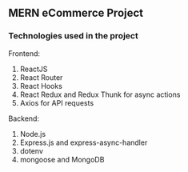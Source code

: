 ## MERN eCommerce Project

### Technologies used in the project
Frontend:
1. ReactJS
2. React Router
3. React Hooks
4. React Redux and Redux Thunk for async actions
5. Axios for API requests

Backend:
1. Node.js
2. Express.js and express-async-handler
3. dotenv
4. mongoose and MongoDB
